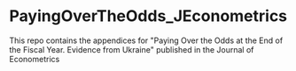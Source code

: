 # PayingOverTheOdds_JEconometrics
 This repo contains the appendices for "Paying Over the Odds at the End of the Fiscal Year. Evidence from Ukraine" published in the Journal of Econometrics
